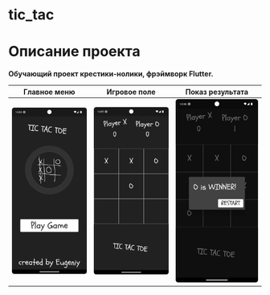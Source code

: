 # tic_tac

# Описание проекта

**Обучающий проект крестики-нолики, фрэймворк Flutter.**

|              Главное меню              |             Игровое поле             |          Показ результата           |
|:--------------------------------------:|:------------------------------------:|:-----------------------------------:|
| ![](./preview%20images/main_menu.png)  | ![](./preview%20images/gameplay.png) | ![](./preview%20images/winner.png)  |
